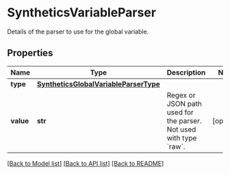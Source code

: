 # SyntheticsVariableParser

Details of the parser to use for the global variable.

## Properties

| Name      | Type                                                                            | Description                                                                 | Notes      |
| --------- | ------------------------------------------------------------------------------- | --------------------------------------------------------------------------- | ---------- |
| **type**  | [**SyntheticsGlobalVariableParserType**](SyntheticsGlobalVariableParserType.md) |                                                                             |
| **value** | **str**                                                                         | Regex or JSON path used for the parser. Not used with type &#x60;raw&#x60;. | [optional] |

[[Back to Model list]](README.md#documentation-for-models) [[Back to API list]](README.md#documentation-for-api-endpoints) [[Back to README]](README.md)
